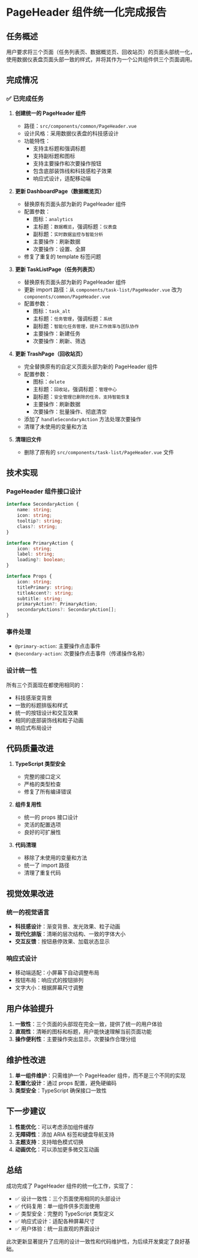 # PageHeader 组件统一化完成报告

## 任务概述

用户要求将三个页面（任务列表页、数据概览页、回收站页）的页面头部统一化，使用数据仪表盘页面头部一致的样式，并将其作为一个公共组件供三个页面调用。

## 完成情况

### ✅ 已完成任务

1. **创建统一的 PageHeader 组件**
   - 路径：`src/components/common/PageHeader.vue`
   - 设计风格：采用数据仪表盘的科技感设计
   - 功能特性：
     - 支持主标题和强调标题
     - 支持副标题和图标
     - 支持主要操作和次要操作按钮
     - 包含底部装饰线和科技感粒子效果
     - 响应式设计，适配移动端

2. **更新 DashboardPage（数据概览页）**
   - 替换原有页面头部为新的 PageHeader 组件
   - 配置参数：
     - 图标：`analytics`
     - 主标题：`数据概览`，强调标题：`仪表盘`
     - 副标题：`实时数据监控与智能分析`
     - 主要操作：刷新数据
     - 次要操作：设置、全屏
   - 修复了重复的 template 标签问题

3. **更新 TaskListPage（任务列表页）**
   - 替换原有页面头部为新的 PageHeader 组件
   - 更新 import 路径：从 `components/task-list/PageHeader.vue` 改为 `components/common/PageHeader.vue`
   - 配置参数：
     - 图标：`task_alt`
     - 主标题：`任务管理`，强调标题：`系统`
     - 副标题：`智能化任务管理，提升工作效率与团队协作`
     - 主要操作：新建任务
     - 次要操作：刷新、筛选

4. **更新 TrashPage（回收站页）**
   - 完全替换原有的自定义页面头部为新的 PageHeader 组件
   - 配置参数：
     - 图标：`delete`
     - 主标题：`回收站`，强调标题：`管理中心`
     - 副标题：`安全管理已删除的任务，支持智能恢复`
     - 主要操作：刷新数据
     - 次要操作：批量操作、彻底清空
   - 添加了 `handleSecondaryAction` 方法处理次要操作
   - 清理了未使用的变量和方法

5. **清理旧文件**
   - 删除了原有的 `src/components/task-list/PageHeader.vue` 文件

## 技术实现

### PageHeader 组件接口设计

```typescript
interface SecondaryAction {
    name: string;
    icon: string;
    tooltip?: string;
    class?: string;
}

interface PrimaryAction {
    icon: string;
    label: string;
    loading?: boolean;
}

interface Props {
    icon: string;
    titlePrimary: string;
    titleAccent?: string;
    subtitle: string;
    primaryAction?: PrimaryAction;
    secondaryActions?: SecondaryAction[];
}
```

### 事件处理

- `@primary-action`: 主要操作点击事件
- `@secondary-action`: 次要操作点击事件（传递操作名称）

### 设计统一性

所有三个页面现在都使用相同的：
- 科技感渐变背景
- 一致的标题排版和样式
- 统一的按钮设计和交互效果
- 相同的底部装饰线和粒子动画
- 响应式布局设计

## 代码质量改进

1. **TypeScript 类型安全**
   - 完整的接口定义
   - 严格的类型检查
   - 修复了所有编译错误

2. **组件复用性**
   - 统一的 props 接口设计
   - 灵活的配置选项
   - 良好的可扩展性

3. **代码清理**
   - 移除了未使用的变量和方法
   - 统一了 import 路径
   - 清理了重复代码

## 视觉效果改进

### 统一的视觉语言
- **科技感设计**：渐变背景、发光效果、粒子动画
- **现代化排版**：清晰的层次结构、一致的字体大小
- **交互反馈**：按钮悬停效果、加载状态显示

### 响应式设计
- 移动端适配：小屏幕下自动调整布局
- 按钮布局：响应式的按钮排列
- 文字大小：根据屏幕尺寸调整

## 用户体验提升

1. **一致性**：三个页面的头部现在完全一致，提供了统一的用户体验
2. **直观性**：清晰的图标和标题，用户能快速理解当前页面功能
3. **操作便利性**：主要操作突出显示，次要操作合理分组

## 维护性改进

1. **单一组件维护**：只需维护一个 PageHeader 组件，而不是三个不同的实现
2. **配置化设计**：通过 props 配置，避免硬编码
3. **类型安全**：TypeScript 确保接口一致性

## 下一步建议

1. **性能优化**：可以考虑添加组件缓存
2. **无障碍性**：添加 ARIA 标签和键盘导航支持
3. **主题支持**：支持暗色模式切换
4. **动画优化**：可以添加更多微交互动画

## 总结

成功完成了 PageHeader 组件的统一化工作，实现了：
- ✅ 设计一致性：三个页面使用相同的头部设计
- ✅ 代码复用：单一组件供多页面使用
- ✅ 类型安全：完整的 TypeScript 类型定义
- ✅ 响应式设计：适配各种屏幕尺寸
- ✅ 用户体验：统一且直观的界面设计

此次更新显著提升了应用的设计一致性和代码维护性，为后续开发奠定了良好基础。
